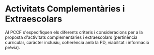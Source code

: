 # Activitats Complementàries i Extraescolars

<!-- 
Considerant els criteris relatius a la programació de les activitats complementàries i extraescolars arreplegar en el PCCF, s'han d'especificar les activitats amb la indicació els objectius de cada una respecte dels RA dels diferents mòduls del cicle formatiu.
-->

Al PCCF s'especifiquen els diferents criteris i consideracions per a la proposta d'activitats complementàries i extraescolars (pertinència curricular, caràcter inclusiu, coherència amb la PD, viabilitat i informació prèvia).

<!--
Dins d'aquest marc, en el context del present mòdul, es plantegen les següents activitats extraescolars.

* **Visita al Museu del videojoc d'Ibi**, relacionada directament amb els RA 4 i 5 del mòdul. Aquesta visita es planteja com una introducció al món dels videojocs i a la seua història. L'activitat consisteix a visitar les instal·lacions del museu, que compta amb exposicions sobre màquines arcades, pinballs, retroinformàtica i retroconsoles, i on s'ofereixen xerrades de caràcter més tècnic sobre desenvolupament de vidojocs.

* **Tallers tecnològics**, i participació en **Hackatons** i **jams**, relacionades amb les competències per a l'ocupabilitat següents:

  * **v)** Gestionar la seva carrera professional, analitzant les oportunitats docupació, autoocupació i daprenentatge.
  * **w)** Mantenir l'esperit d'innovació i actualització en l'àmbit de la seva feina per adaptar-se als canvis tecnològics i organitzatius del seu entorn professional.
  * **x)** Crear i gestionar una petita empresa, realitzant un estudi de viabilitat de productes, de planificació de la producció i de comercialització.
  * **y)** Participar de manera activa en la vida econòmica, social i cultural, amb una actitud crítica i responsable.
-->
